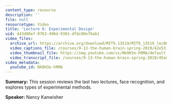 ```yaml
---
content_type: resource
description: ''
file: null
resourcetype: Video
title: 'Lecture 6: Experimental Design'
uid: 443d80ef-0763-496d-9301-dfdc00e76ab1
video_files:
  archive_url: https://archive.org/download/MIT9.13S19/MIT9_13S19_lec06_300k.mp4
  video_captions_file: /courses/9-13-the-human-brain-spring-2019/42e5318160c55f9b87f70ec7e3e7073e_Nk0H3o-hRMA.vtt
  video_thumbnail_file: https://img.youtube.com/vi/Nk0H3o-hRMA/default.jpg
  video_transcript_file: /courses/9-13-the-human-brain-spring-2019/45e0f279265148915ba3b880112150d2_Nk0H3o-hRMA.pdf
video_metadata:
  youtube_id: Nk0H3o-hRMA
---
```


**Summary:** This session reviews the last two lectures, face recognition, and explores types of experimental methods.

**Speaker:** Nancy Kanwisher